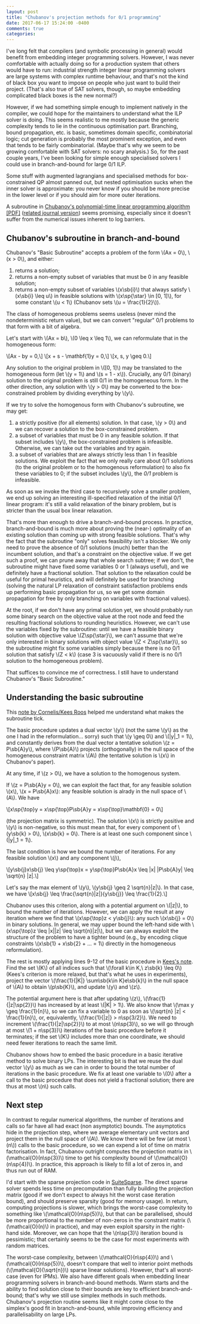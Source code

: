 ```yaml
---
layout: post
title: "Chubanov's projection methods for 0/1 programming"
date: 2017-06-17 15:24:00 -0400
comments: true
categories: 
---
```


I've long felt that compilers (and symbolic processing in general)
would benefit from embedding integer programming solvers.  However, I
was never comfortable with actually doing so for a production system
that others would have to run: industrial strength integer linear
programming solvers are large systems with complex runtime behaviour,
and that's not the kind of black box you want to impose on people who
just want to build their project.  (That's also true of SAT solvers,
though, so maybe embedding complicated black boxes is the new normal?)

However, if we had something simple enough to implement natively in
the compiler, we could hope for the maintainers to understand what the
ILP solver is doing.  This seems realistic to me mostly because the
generic complexity tends to lie in the continuous optimisation part.
Branching, bound propagation, etc. is basic, sometimes domain
specific, combinatorial logic; cut generation is probably the most
prominent exception, and even that tends to be fairly
combinatorial. (Maybe that's why we seem to be growing comfortable
with SAT solvers: no scary analysis.)  So, for the past couple years,
I've been looking for simple enough specialised solvers I could use in
branch-and-bound for large 0/1 ILP.

Some stuff with augmented lagrangians and specialised methods for
box-constrained QP almost panned out, but nested optimisation sucks
when the inner solver is approximate: you never know if you should be
more precise in the lower level or if you should aim for more outer
iterations.

A subroutine in [Chubanov's polynomial-time linear programming algorithm [PDF]](http://www.optimization-online.org/DB_FILE/2013/07/3948.pdf)
([related journal version](https://link.springer.com/article/10.1007/s10107-014-0823-8))
seems promising, especially since it doesn't suffer from the numerical
issues inherent to log barriers.

Chubanov's subroutine in branch-and-bound
-----------------------------------------

Chubanov's "Basic Subroutine" accepts a problem of the form \\(Ax =
0\\), \\(x > 0\\), and either:

1. returns a solution;
2. returns a non-empty subset of variables that must be 0 in any feasible solution;
3. returns a non-empty subset of variables \\(x\sb{i}\\) that always
   satisfy \\(x\sb{i} \leq u\\) in feasible solutions with \\(x\sp{\star} \in [0, 1]\\),
   for some constant \\(u < 1\\) (Chubanov sets \\(u = \frac{1}{2}\\)).

The class of homogeneous problems seems useless (never mind the
nondeterministic return value), but we can convert "regular" 0/1
problems to that form with a bit of algebra.

Let's start with \\(Ax = b\\), \\(0 \leq x \leq 1\\), we can
reformulate that in the homogeneous form:

\\[Ax - by = 0,\\]
\\[x + s - \mathbf{1}y = 0,\\]
\\[x, s, y \geq 0.\\]

Any solution to the original problem in \\([0, 1]\\) may be translated
to the homogeneous form (let \\(y = 1\\) and \\(s = 1 - x\\)).
Crucially, any 0/1 (binary) solution to the original problem is still
0/1 in the homogeneous form.  In the other direction, any solution
with \\(y > 0\\) may be converted to the box-constrained problem by
dividing everything by \\(y\\).

If we try to solve the homogenous form with Chubanov's subroutine, we
may get:

1. a strictly positive (for all elements) solution.  In that case,
   \\(y > 0\\) and we can recover a solution to the box-constrained
   problem.
2. a subset of variables that must be 0 in any feasible solution.  If
   that subset includes \\(y\\), the box-constrained problem is
   infeasible.  Otherwise, we can take out the variables and try
   again.
3. a subset of variables that are always strictly less than 1 in
   feasible solutions.  We exploit the fact that we only really care
   about 0/1 solutions (to the original problem or to the homogenous
   reformulation) to also fix these variables to 0; if the subset
   includes \\(y\\), the *0/1* problem is infeasible.

As soon as we invoke the third case to recursively solve a smaller
problem, we end up solving an interesting ill-specified relaxation of
the initial 0/1 linear program: it's still a valid relaxation of the
binary problem, but is stricter than the usual box linear relaxation.

That's more than enough to drive a branch-and-bound process.  In
practice, branch-and-bound is much more about proving the (near-)
optimality of an existing solution than coming up with strong feasible
solutions.  That's why the fact that the subroutine "only" solves
feasibility isn't a blocker.  We only need to prove the absence of 0/1
solutions (much) better than the incumbent solution, and that's a
constraint on the objective value.  If we get such a proof, we can
prune away that whole search subtree; if we don't, the subroutine
might have fixed some variables 0 or 1 (always useful), and we
definitely have a fractional solution.  That solution to the
relaxation could be useful for primal heuristics, and will definitely
be used for branching (solving the natural LP relaxation of constraint
satisfaction problems ends up performing basic propagation for us, so
we get some domain propagation for free by only branching on variables
with fractional values).

At the root, if we don't have any primal solution yet, we should
probably run some binary search on the objective value at the root
node and feed the resulting fractional solutions to rounding
heuristics.  However, we can't use the variables fixed by the
subroutine: until we have a feasible binary solution with objective
value \\(Z\sp{\star}\\), we can't assume that we're only interested in
binary solutions with object value \\(Z < Z\sp{\star}\\), so the
subroutine might fix some variables simply because there is no 0/1
solution that satisfy \\(Z < k\\) (case 3 is vacuously valid if there
is no 0/1 solution to the homogeneous problem).

That suffices to convince me of correctness.  I still have to
understand Chubanov's "Basic Subroutine."

Understanding the basic subroutine
----------------------------------

This
[note by Cornelis/Kees Roos](https://pdfs.semanticscholar.org/d55f/3e7a49012930320aff836e737533726c78d8.pdf)
helped me understand what makes the subroutine tick.

The basic procedure updates a dual vector \\(y\\) (not the same
\\(y\\) as the one I had in the reformulation… sorry) such that \\(y
\geq 0\\) and \\(\|y\|_1 = 1\\), and constantly derives from the dual
vector a tentative solution \\(z = P\sb{A}y\\), where \\(P\sb{A}\\)
projects (orthogonally) in the null space of the homogeneous
constraint matrix \\(A\\) (the tentative solution is \\(x\\) in
Chubanov's paper).

At any time, if \\(z > 0\\), we have a solution to the homogenous
system.

If \\(z = P\sb{A}y = 0\\), we can exploit the fact that, for any
feasible solution \\(x\\), \\(x = P\sb{A}x\\): any feasible solution
is alrady in the null space of \\(A\\).  We have

\\[x\sp{\top}y = x\sp{\top}P\sb{A}y = x\sp{\top}\mathbf{0} = 0\\]

(the projection matrix is symmetric).  The solution \\(x\\) is
strictly positive and \\(y\\) is non-negative, so this must mean that,
for every component of \\(y\sb{k} > 0\\), \\(x\sb{k} = 0\\).  There is
at least one such component since \\(\|y\|_1 = 1\\).

The last condition is how we bound the number of iterations.  For any feasible solution
\\(x\\) and any component \\(j\\),

\\[y\sb{j}x\sb{j} \leq y\sp{\top}x = y\sp{\top}P\sb{A}x \leq \|x\| \|P\sb{A}y\| \leq \sqrt{n} \|z\|.\\]

Let's say the max element of \\(y\\), \\(y\sb{j} \geq 2 \sqrt{n}\|z\|\\).
In that case, we have
\\[x\sb{j} \leq \frac{\sqrt{n}\|z\|}{y\sb{j}} \leq \frac{1}{2}.\\]

Chubanov uses this criterion, along with a potential argument on
\\(\|z\|\\), to bound the number of iterations.
However, we can apply the result at any iteration where we find that
\\(x\sp{\top}z < y\sb{j}\\): any such \\(x\sb{j} = 0\\) in binary
solutions.  In general, we may upper bound the left-hand side with
\\(x\sp{\top}z \leq \|x\|\|z\| \leq \sqrt{n}\|z\|\\), but we can
always exploit the structure of the problem to have a tighter bound
(e.g., by encoding clique constraints
\\(x\sb{1} + x\sb{2} + ... = 1\\) directly in the homogeneous
reformulation).

The rest is mostly applying lines 9-12 of the basic procedure in
[Kees's note](https://pdfs.semanticscholar.org/d55f/3e7a49012930320aff836e737533726c78d8.pdf).
Find the set \\(K\\) of all indices such that
\\(\forall k\in K,\ z\sb{k} \leq 0\\) (Kees's criterion is more relaxed,
but that's what he uses in experiments), project the vector
\\(\frac{1}{|K|} \sum\sb{k\in K}e\sb{k}\\) in the null space of
\\(A\\) to obtain \\(p\sb{K}\\), and update \\(y\\) and \\(z\\).

The potential argument here is that after updating \\(z\\),
\\(\frac{1}{\|z\|\sp{2}}\\) has increased by at least \\(|K| > 1\\).
We also know that \\(\max y \geq \frac{1}{n}\\), so we can fix a
variable to 0 as soon as \\(\sqrt{n} \|z\| < \frac{1}{n}\\), or,
equivalently, \\(\frac{1}{\|z\|} > n\sp{3/2}\\).  We need to increment
\\(\frac{1}{\|z\|\sp{2}}\\) to at most \\(n\sp{3}\\), so we will go
through at most \\(1 + n\sp{3})\\) iterations of the basic procedure
before it terminates; if the set \\(K\\) includes more than one
coordinate, we should need fewer iterations to reach the same limit.

Chubanov shows how to embed the basic procedure in a basic iterative
method to solve binary LPs.  The interesting bit is that we reuse the
dual vector \\(y\\) as much as we can in order to bound the total
number of iterations in the basic procedure.  We fix at least one
variable to \\(0\\) after a call to the basic procedure that does not
yield a fractional solution; there are thus at most \\(n\\) such calls.

Next step
---------

In contrast to regular numerical algorithms, the number of iterations
and calls so far have all had exact (non asymptotic) bounds.  The
asymptotics hide in the projection step, where we average elementary
unit vectors and project them in the null space of \\(A\\).  We know
there will be few (at most \\(n\\)) calls to the basic procedure, so
we can expend a lot of time on matrix factorisation.  In fact,
Chubanov outright computes the projection matrix in
\\(\mathcal{O}(n\sp{3})\\) time to get his complexity bound of
\\(\mathcal{O}(n\sp{4})\\).  In practice, this approach is likely to
fill a lot of zeros in, and thus run out of RAM.

I'd start with the sparse projection code in
[SuiteSparse](http://faculty.cse.tamu.edu/davis/suitesparse.html).
The direct sparse solver spends less time on precomputation than fully
building the projection matrix (good if we don't expect to always hit
the worst case iteration bound), and should preserve sparsity (good
for memory usage).  In return, computing projections is slower, which
brings the worst-case complexity to something like
\\(\mathcal{O}(n\sp{5})\\), but that can be parallelised, should be
more proportional to the number of non-zeros in the constraint matrix
(\\(\mathcal{O}(n)\\) in practice), and may even exploit sparsity in
the right-hand side.  Moreover, we can hope that the \\(n\sp{3}\\)
iteration bound is pessimistic; that certainly seems to be the case
for most experiments with random matrices.

The worst-case complexity, between \\(\mathcal{O}(n\sp{4})\\) and
\\(\mathcal{O}(n\sp{5})\\), doesn't compare that well to interior
point methods (\\(\mathcal{O}(\sqrt{n})\\) sparse linear solutions).
However, that's all worst-case (even for IPMs).  We also have
different goals when embedding linear programming solvers in
branch-and-bound methods.  Warm starts and the ability to find
solution close to their bounds are key to efficient branch-and-bound;
that's why we still use simplex methods in such methods.  Chubanov's
projection routine seems like it might come close to the simplex's
good fit in branch-and-bound, while improving efficiency and
parallelisability on large LPs.
